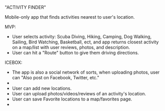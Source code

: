 "ACTIVITY FINDER"

Mobile-only app that finds activities nearest to user's location.

MVP:
- User selects activity: Scuba Diving, Hiking, Camping, Dog Walking,
Sailing, Bird Watching, Basketball, ect, and app returns closest
activity on a map/list with user reviews, photos, and description.
- User can hit a "Route" button to give them driving directions.

ICEBOX:
- The app is also a social network of sorts, when uploading photos,
user can "Also post on Facebook, Twitter, etc."
-
- User can add new locations.
- User can upload photos/videos/reviews of an activity's location.
- User can save Favorite locations to a map/favorites page.
-
